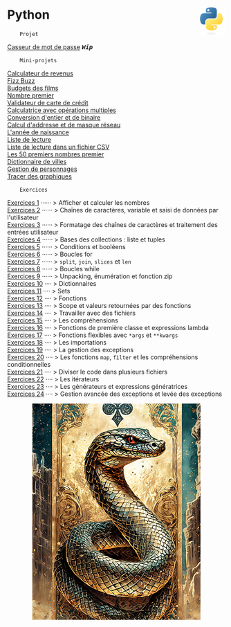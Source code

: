 # **Python** <a href="docs"><img align="right" src="src/images/Python-logo-notext.svg" alt="Python" height="64px"></a>

```
    Projet
```
[Casseur de mot de passe](projets/psswdBreaker) <kbd>_**Wip**_</kbd>  
<!-- [Jeu Snake](projects/snake) - _(soon)_  -->
```
    Mini-projets
```
[Calculateur de revenus](miniProjets/weeklySalaryCalculator "Calculateur simple de revenus")  
[Fizz Buzz](miniProjets/FizzBuzz "Fizz Buzz")   
[Budgets des films](miniProjets/filmBudgets "Troisième defi : Budget des films")  
[Nombre premier](miniProjets/primeNomber "Nombre premier")  
[Validateur de carte de crédit](miniProjets/creditCardValidator "Validateur de carte de crédit")  
[Calculatrice avec opérations multiples](miniProjets/calculator "Calculatrice avec opérations multiples")  
[Conversion d'entier et de binaire](miniProjets/integerBinaryConversion "Conversion de binaire en entier et vice versa")  
[Calcul d'addresse et de masque réseau](miniProjets/networkAdressMask "Conversion de binaire en entier et vice versa")  
[L'année de naissance](miniProjets/ageAndYearOfBirth "Saisir l'âge et afficher l'annèe de naissance")  
[Liste de lecture](miniProjets/bookslist "Liste de lecture très simple")  
[Liste de lecture dans un fichier CSV](miniProjets/booklist2 "Liste de lecture sauvegardée dans un fichier CSV (Comma Separated Values [valeurs séparées par des virgules])")  
[Les 50 premiers nombres premier](miniProjets/ListPrimeNumber "Liste des 50 premiers nombres premier")  
[Dictionnaire de villes](miniProjets/dictionaryOfCities "Dictionnaire de ville")  
[Gestion de personnages](miniProjets/characterManagement "Gestion de personnage")  
[Tracer des graphiques](miniProjets/drawGraphs "Tracer un graphique")   
<!-- [Lancer les dés](miniProjets/rollTheDices "Lancer les dés")    -->
<!-- [Avocats](miniProjets/lawyers "Avocats")    -->
<!-- [Web Scraping](miniProjets/webScraping "Web Scraping")    -->
```
    Exercices
```
[Exercices 1](exercises/practice1) ······ > Afficher et calculer les nombres  
[Exercices 2](exercises/practice2) ······ > Chaînes de caractères, variable et saisi de données par l'utilisateur  
[Exercices 3](exercises/practice3) ······ > Formatage des chaînes de caractères et traitement des entrées utilisateur  
[Exercices 4](exercises/practice4) ······ > Bases des collections : liste et tuples  
[Exercices 5](exercises/practice5) ······ > Conditions et booléens  
[Exercices 6](exercises/practice6) ······ > Boucles for  
[Exercices 7](exercises/practice7) ······ > `split`, `join`, `slices` et `len`  
[Exercices 8](exercises/practice8) ······ > Boucles while  
[Exercices 9](exercises/practice9) ······ > Unpacking, énumération et fonction zip  
[Exercices 10](exercises/practice10) ···· > Dictionnaires  
[Exercices 11](exercises/practice11) ···· > Sets  
[Exercices 12](exercises/practice12) ···· > Fonctions  
[Exercices 13](exercises/practice13) ···· > Scope et valeurs retournées par des fonctions  
[Exercices 14](exercises/practice14) ···· > Travailler avec des fichiers  
[Exercices 15](exercises/practice15) ···· > Les compréhensions  
[Exercices 16](exercises/practice16) ···· > Fonctions de première classe et expressions lambda  
[Exercices 17](exercises/practice17) ···· > Fonctions flexibles avec `*args` et `**kwargs`  
[Exercices 18](exercises/practice18) ···· > Les importations  
[Exercices 19](exercises/practice19) ···· > La gestion des exceptions  
[Exercices 20](exercises/practice20) ···· > Les fonctions `map`, `filter` et les compréhensions conditionnelles  
[Exercices 21](exercises/practice21) ···· > Diviser le code dans plusieurs fichiers  
[Exercices 22](exercises/practice22) ···· > Les itérateurs  
[Exercices 23](exercises/practice23) ···· > Les générateurs et expressions génératrices  
[Exercices 24](exercises/practice24) ···· > Gestion avancée des exceptions et levée des exceptions  
<!-- [Exercices 25](exercises/practice25) ···· > L'écriture de Python idiomatique   -->
<!-- [Exercices 26](exercises/practice26) ···· > Tirer parti de la bibliothèque standard   -->
<!-- [Exercices 27](exercises/practice27) ···· > La mise en place d'un environnement de développement local   -->
<!-- [Exercices 28](exercises/practice28) ···· > L'identification de type   -->
<!-- [Exercices 29](exercises/practice29) ···· > Les décorateurs   -->
<!-- [Exercices 30](exercises/practice30) ···· > Les bases de pygame   -->

<div align="center">
<a href="docs"><img src="src/images/snake.png" alt="Python" ></a>